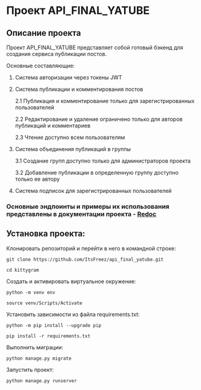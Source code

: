 # Проект API_FINAL_YATUBE

## Описание проекта

Проект API_FINAL_YATUBE представляет собой готовый бэкенд для создания сервиса публикации постов.

Основные составляющие:
1. Система авторизации через токены JWT
2. Система публикации и комментирования постов
   
   2.1 Публикация и комментирование только для зарегистрированных пользователей
   
   2.2 Редактирование и удаление ограничено только для авторов публикаций и комментариев
   
   2.3 Чтение доступно всем пользователям
   
3. Система объединения публикаций в группы
   
   3.1 Создание групп доступно только для администраторов проекта
   
   3.2 Добавление публикации в определенную группу доступно только ее автору
   
4. Система подписок для зарегистрированных пользователей

### Основные эндпоинты и примеры их использования представлены в документации проекта - [Redoc](http://127.0.0.1:8000/redoc/)

## Установка проекта:

Клонировать репозиторий и перейти в него в командной строке:

```
git clone https://github.com/ItsFreez/api_final_yatube.git
```

```
cd kittygram
```

Cоздать и активировать виртуальное окружение:

```
python -m venv env
```

```
source venv/Scripts/Activate
```

Установить зависимости из файла requirements.txt:

```
python -m pip install --upgrade pip
```

```
pip install -r requirements.txt
```

Выполнить миграции:

```
python manage.py migrate
```

Запустить проект:

```
python manage.py runserver
```
